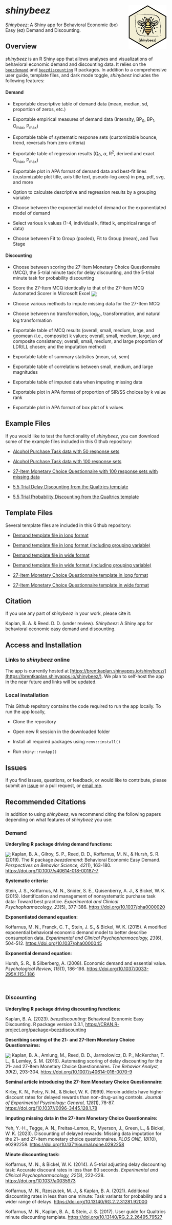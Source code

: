 # *shinybeez* <a><img src="app/static/img/hex-shinybeez.png" align="right" height="138" /></a>

*Shinybeez*: A Shiny app for Behavioral Economic (be) Easy (ez) Demand and
Discounting.

## Overview

*shinybeez* is an R Shiny app that allows analyses and visualizations of
behavioral economic demand and discounting data. It relies on the
[`beezdemand`](https://github.com/brentkaplan/beezdemand)
and [`beezdiscounting`](https://github.com/brentkaplan/beezdiscounting)
R packages. In addition to a comprehensive user guide, template files,
and dark mode toggle, *shinybeez* includes the following features:

#### Demand

* Exportable descriptive table of demand data (mean, median, sd,
proportion of zeros, etc.)

* Exportable empirical measures of demand data (Intensity, BP<sub>0</sub>,
BP<sub>1</sub>, O<sub>max</sub>, P<sub>max</sub>)

* Exportable table of systematic response sets
(customizable bounce, trend, reversals from zero criteria)

* Exportable table of regression results (Q<sub>0</sub>, $\alpha$,
R<sup>2</sup>, derived and exact O<sub>max</sub>, P<sub>max</sub>)

* Exportable plot in APA format of demand data and best-fit lines (customizable
plot title, axis title text, pseudo-log axes) in png, pdf, svg, and more

* Option to calculate descriptive and regression results by a grouping
variable

* Choose between the exponential model of demand or the exponentiated
model of demand

* Select various k values (1-4, individual k, fitted k, empirical range of data)

* Choose between Fit to Group (pooled), Fit to Group (mean), and Two Stage

#### Discounting

* Choose between scoring the 27-Item Monetary Choice Questionnaire (MCQ), the
5-trial minute task for delay discounting, and the 5-trial minute task for
probability discounting

* Score the 27-Item MCQ identically to that of the
27-Item MCQ Automated Scorer in Microsoft Excel
[<img
src="https://raw.githubusercontent.com/FortAwesome/Font-Awesome/6.x/svgs/regular/file-pdf.svg"
height = 15 align = "center">]('https://1drv.ms/b/s!AlLnuAdcvsULgWNk-mTus1oAJkyD')

* Choose various methods to impute missing data for the 27-Item MCQ

* Choose between no transformation, log<sub>10</sub>, transformation, and
natural log transformation

* Exportable table of MCQ results (overall, small, medium, large, and
geomean (i.e., composite) k values; overall, small, medium, large, and
composite consistency; overall, small, medium, and large proportion of
LDR/LL chosen; and the imputation method)

* Exportable table of summary statistics (mean, sd, sem)

* Exportable table of correlations between small, medium, and large magnitudes

* Exportable table of imputed data when imputing missing data

* Exportable plot in APA format of proportion of SIR/SS choices by k value rank

* Exportable plot in APA format of box plot of k values

## Example Files

If you would like to test the functionality of *shinybeez*, you can download
some of the example files included in this Github repository:

* [Alcohol Purchase Task data with 50 response sets](https://github.com/brentkaplan/shinybeez/blob/main/app/static/data/examples/shinybeez-ex-apt-50.csv)

* [Alcohol Purchase Task data with 100 response
  sets](https://github.com/brentkaplan/shinybeez/blob/main/app/static/data/examples/shinybeez-ex-apt-100.csv)

* [27-Item Monetary Choice Questionnaire with 100 response sets with missing
  data](https://github.com/brentkaplan/shinybeez/blob/main/app/static/data/examples/shinybeez-ex-mcq-100-missings.csv)

* [5.5 Trial Delay Discounting from the Qualtrics
  template](https://github.com/brentkaplan/shinybeez/blob/main/app/static/data/examples/shinybeez-ex-five.fivetrial_dd.csv)

* [5.5 Trial Probability Discounting from the Qualtrics
  template](https://github.com/brentkaplan/shinybeez/blob/main/app/static/data/examples/shinybeez-ex-five.fivetrial_pd.csv)

## Template Files

Several template files are included in this Github repository:

* [Demand template file in long
  format](https://github.com/brentkaplan/shinybeez/blob/main/app/static/data/templates/template_demand_long.csv)

* [Demand template file in long format (including grouping
  variable)](https://github.com/brentkaplan/shinybeez/blob/main/app/static/data/templates/template_demand_long-onegroup.csv)

* [Demand template file in wide
  format](https://github.com/brentkaplan/shinybeez/blob/main/app/static/data/templates/template_demand_wide.csv)

* [Demand template file in wide format (including grouping
  variable)](https://github.com/brentkaplan/shinybeez/blob/main/app/static/data/templates/template_demand_wide_onegroup.csv)

* [27-Item Monetary Choice Questionnaire template in long
  format](https://github.com/brentkaplan/shinybeez/blob/main/app/static/data/templates/template_mcq27_long.csv)

* [27-Item Monetary Choice Questionnaire template in wide
  format](https://github.com/brentkaplan/shinybeez/blob/main/app/static/data/templates/template_mcq27_wide.csv)

## Citation

If you use any part of *shinybeez* in your work, please cite it:

Kaplan, B. A. & Reed. D. D. (under review). *Shinybeez*: A Shiny app
for behavioral economic easy demand and discounting.

## Access and Installation

### Links to *shinybeez* online

The app is currently hosted at
[https://brentkaplan.shinyapps.io/shinybeez/](https://brentkaplan.shinyapps.io/shinybeez/).
We plan to self-host the app in the near future and links will be updated.

### Local installation

This Github repsitory contains the code required to run the
app locally. To run the app locally,

 * Clone the repository

 * Open new R session in the downloaded folder

 * Install all required packages using `renv::install()`

 * Run `shiny::runApp()`

## Issues

If you find issues, questions, or feedback, or would like to contribute, please
submit an [issue](https://github.com/brentkaplan/beezdiscounting/issues) or
a pull request, or [email
me](mailto:bkaplan.ku@gmail.com).

## Recommended Citations

In addition to using *shinybeez*, we recommend citing the following papers
depending on what features of *shinybeez* you use:

### Demand

__Underyling R package driving demand functions:__

[<img
src="https://raw.githubusercontent.com/FortAwesome/Font-Awesome/6.x/svgs/regular/file-pdf.svg"
height = 15 align = "center">]('https://1drv.ms/b/s!AlLnuAdcvsULgWVDp1aUATS0rafj')
Kaplan, B. A., Gilroy, S. P., Reed, D. D., Koffarnus, M. N., &
Hursh, S. R. (2019). The R package *beezdemand*: Behavioral Economic
Easy Demand. *Perspectives on Behavior Science,
42*(1), 163-180. <a href='https://doi.org/10.1007/s40614-018-00187-7'>
https://doi.org/10.1007/s40614-018-00187-7</a>


__Systematic criteria:__

Stein, J. S., Koffarnus, M. N., Snider, S. E., Quisenberry, A. J.,
& Bickel, W. K. (2015). Identification and management of
nonsystematic purchase task data: Toward best practice.
*Experimental and Clinical Psychopharmacology, 23*(5),
377-386. <a href='https://doi.org/10.1037/pha0000020'>
https://doi.org/10.1037/pha0000020</a>


__Exponentiated demand equation:__


Koffarnus, M. N., Franck, C. T., Stein, J. S., & Bickel, W. K.
(2015). A modified exponential behavioral economic demand model
to better describe consumption data. *Experimental and Clinical
Psychopharmacology, 23*(6), 504-512.
<a href='https://doi.org/10.1037/pha0000045'>
https://doi.org/10.1037/pha0000045</a>


__Exponential demand equation:__

Hursh, S. R., & Silberberg, A. (2008). Economic demand and
essential value. *Psychological Review, 115*(1),
186-198. <a href='https://doi.org/10.1037/0033-295X.115.1.186'>
https://doi.org/10.1037/0033-295X.115.1.186</a>

<br>

### Discounting

__Underyling R package driving discounting functions:__

Kaplan, B. A. (2023). *beezdiscounting*: Behavioral
Economic Easy Discounting. R package version 0.3.1,
<a href='https://CRAN.R-project.org/package=beezdiscounting'>
https://CRAN.R-project.org/package=beezdiscounting</a>

__Describing scoring of the 21- and 27-Item Monetary Choice Questionnaires:__

[<img
src="https://raw.githubusercontent.com/FortAwesome/Font-Awesome/6.x/svgs/regular/file-pdf.svg"
height = 15 align = "center">]('https://1drv.ms/b/s!AlLnuAdcvsULgWNk-mTus1oAJkyD')
Kaplan, B. A., Amlung, M., Reed, D. D., Jarmolowicz, D. P.,
McKerchar, T. L., & Lemley, S. M. (2016). Automating scoring of
delay discounting for the 21- and 27-Item Monetary Choice
Questionnaires. *The Behavior Analyst, 39*(2),
293-304. <a href='https://doi.org/10.1007/s40614-016-0070-9'>
https://doi.org/10.1007/s40614-016-0070-9</a>


__Seminal article introducing the 27-Item Monetary Choice Questionnaire:__

Kirby, K. N., Petry, N. M., & Bickel, W. K. (1999).
Heroin addicts have higher discount rates for delayed rewards
than non-drug-using controls. *Journal of Experimental
Psychology: General, 128*(1), 78-87.
<a href='https://doi.org/10.1037//0096-3445.128.1.78'>
https://doi.org/10.1037//0096-3445.128.1.78</a>


__Imputing missing data in the 27-Item Monetary Choice Questionnaire:__


Yeh, Y.-H., Tegge, A. N., Freitas-Lemos, R., Myerson, J., Green, L.,
& Bickel, W. K. (2023). Discounting of delayed rewards: Missing
data imputation for the 21- and 27-item monetary choice
questionnaires. *PLOS ONE, 18*(10),
e0292258. <a href='https://doi.org/10.1371/journal.pone.0292258'>
https://doi.org/10.1371/journal.pone.0292258</a>


__Minute discounting task:__


Koffarnus, M. N., & Bickel, W. K. (2014). A 5-trial adjusting
delay discounting task: Accurate discount rates in less than 60
seconds. *Experimental and Clinical Psychopharmacology,
22*(3), 222-228. <a href='https://doi.org/10.1037/a0035973'>
https://doi.org/10.1037/a0035973</a>


Koffarnus, M. N., Rzeszutek, M. J., & Kaplan, B. A. (2021).
Additional discounting rates in less than one minute: Task variants
for probability and a wider range of delays. <a href='https://doi.org/10.13140/RG.2.2.31281.92000'>
https://doi.org/10.13140/RG.2.2.31281.92000</a>


Koffarnus, M. N., Kaplan, B. A., & Stein, J. S. (2017). User guide
for Qualtrics minute discounting template.
<a href='https://doi.org/10.13140/RG.2.2.26495.79527'>
https://doi.org/10.13140/RG.2.2.26495.79527</a>
